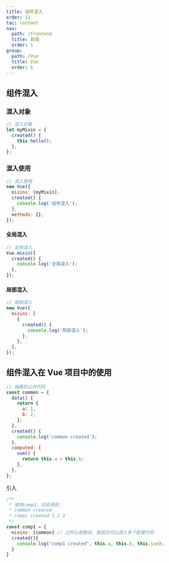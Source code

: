 ```yaml
---
title: 组件混入
order: 11
toc: content
nav:
  path: /frontend
  title: 前端
  order: 1
group:
  path: /Vue
  title: Vue
  order: 5
---
```


## 组件混入

### 混入对象

```js
// 混入对象
let myMixin = {
  created() {
    this.hello();
  },
};
```

### 混入使用

```js
// 混入使用
new Vue({
  mixins: [myMixin],
  created() {
    console.log('组件混入');
  },
  methods: {},
});
```

#### 全局混入

```js
// 全局混入
Vue.mixin({
  created() {
    console.log('全局混入');
  },
});
```

#### 局部混入

```js
// 局部混入
new Vue({
  mixins: [
    {
      created() {
        console.log('局部混入');
      },
    },
  ],
});
```

## 组件混入在 Vue 项目中的使用

```js
// 抽离的公共代码
const common = {
  data() {
    return {
      a: 1,
      b: 2,
    };
  },
  created() {
    console.log('common created');
  },
  computed: {
    sum() {
      return this.a + this.b;
    },
  },
};
```

引入

```js
/**
 * 使用comp1，将会得到：
 * common created
 * comp1 created 1 2 3
 */
const comp1 = {
  mixins: [common] // 之所以是数组，是因为可以混入多个配置代码
  created(){
    console.log("comp1 created", this.a, this.b, this.sum);
  }
}
```
